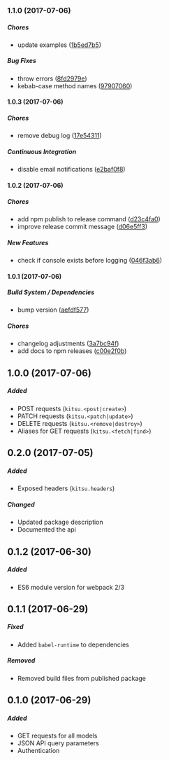 ### 1.1.0 (2017-07-06)

##### Chores

* update examples ([1b5ed7b5](https://github.com/wopian/kitsu/commit/1b5ed7b56196843af2c2ad7e9ef2f8c9a64c80ee))

##### Bug Fixes

* throw errors ([8fd2979e](https://github.com/wopian/kitsu/commit/8fd2979e9a747219377293364ee0c40a0f05ae07))
* kebab-case method names ([97907060](https://github.com/wopian/kitsu/commit/97907060ef713fa8e97e05a5deae0492227edb28))

#### 1.0.3 (2017-07-06)

##### Chores

* remove debug log ([17e54311](https://github.com/wopian/kitsu/commit/17e5431188e923ce9bc72f917d288c46f2bd99c0))

##### Continuous Integration

* disable email notifications ([e2baf0f8](https://github.com/wopian/kitsu/commit/e2baf0f8ecf770d637ffb131c35a70ea782f1a01))

#### 1.0.2 (2017-07-06)

##### Chores

* add npm publish to release command ([d23c4fa0](https://github.com/wopian/kitsu/commit/d23c4fa0348190777bb5ba1d350ba7ee771a4dac))
* improve release commit message ([d06e5ff3](https://github.com/wopian/kitsu/commit/d06e5ff350bb7c6ffdb893dee238439dc0b41ea2))

##### New Features

* check if console exists before logging ([046f3ab6](https://github.com/wopian/kitsu/commit/046f3ab6b63092f24fdaae017363cfc923950b24))

#### 1.0.1 (2017-07-06)

##### Build System / Dependencies

* bump version ([aefdf577](https://github.com/wopian/kitsu/commit/aefdf57738e918b4a71317b553031f05780666da))

##### Chores

* changelog adjustments ([3a7bc94f](https://github.com/wopian/kitsu/commit/3a7bc94ff385f9b7ee5829f6b9c644cdb9faa419))
* add docs to npm releases ([c00e2f0b](https://github.com/wopian/kitsu/commit/c00e2f0bcfa976f090f35b8563958fe6a3ca4933))

## 1.0.0 (2017-07-06)

##### Added

- POST requests (`kitsu.<post|create>`)
- PATCH requests (`kitsu.<patch|update>`)
- DELETE requests (`kitsu.<remove|destroy>`)
- Aliases for GET requests (`kitsu.<fetch|find>`)

## 0.2.0 (2017-07-05)

##### Added

- Exposed headers (`kitsu.headers`)

##### Changed

- Updated package description
- Documented the api

## 0.1.2 (2017-06-30)

##### Added

- ES6 module version for webpack 2/3

## 0.1.1 (2017-06-29)

##### Fixed

- Added `babel-runtime` to dependencies

##### Removed

- Removed build files from published package

## 0.1.0 (2017-06-29)

##### Added

- GET requests for all models
- JSON API query parameters
- Authentication
